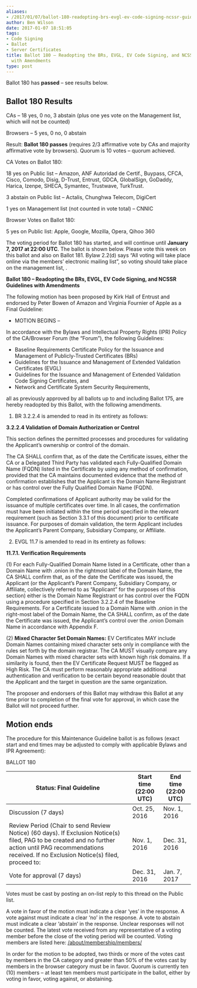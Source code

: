 ```yaml
---
aliases:
- /2017/01/07/ballot-180-readopting-brs-evgl-ev-code-signing-ncssr-guidelines-amendments/
author: Ben Wilson
date: 2017-01-07 18:51:05
tags:
- Code Signing
- Ballot
- Server Certificates
title: Ballot 180 – Readopting the BRs, EVGL, EV Code Signing, and NCSSR Guidelines
  with Amendments
type: post
---
```


Ballot 180 has **passed** – see results below.

## Ballot 180 Results

CAs – 18 yes, 0 no, 3 abstain (plus one yes vote on the Management list, which will not be counted)

Browsers – 5 yes, 0 no, 0 abstain

Result: **Ballot 180 passes** (requires 2/3 affirmative vote by CAs and majority affirmative vote by browsers). Quorum is 10 votes – quorum achieved.

CA Votes on Ballot 180:

18 yes on Public list – Amazon, ANF Autoridad de Certif., Buypass, CFCA, Cisco, Comodo, Disig, D-Trust, Entrust, GDCA, GlobalSign, GoDaddy, Harica, Izenpe, SHECA, Symantec, Trustwave, TurkTrust.

3 abstain on Public list – Actalis, Chunghwa Telecom, DigiCert

1 yes on Management list (not counted in vote total) – CNNIC

Browser Votes on Ballot 180:

5 yes on Public list: Apple, Google, Mozilla, Opera, Qihoo 360

The voting period for Ballot 180 has started, and will continue until **January 7, 2017 at 22:00 UTC**. The ballot is shown below. Please vote this week on this ballot and also on Ballot 181. Bylaw 2.2(d) says “All voting will take place online via the members’ electronic mailing list”, so voting should take place on the management list, .

**Ballot 180 – Readopting the BRs, EVGL, EV Code Signing, and NCSSR Guidelines with Amendments**

The following motion has been proposed by Kirk Hall of Entrust and endorsed by Peter Bowen of Amazon and Virginia Fournier of Apple as a Final Guideline:

- MOTION BEGINS –

In accordance with the Bylaws and Intellectual Property Rights (IPR) Policy of the CA/Browser Forum (the “Forum”), the following Guidelines:

- Baseline Requirements Certificate Policy for the Issuance and Management of Publicly-Trusted Certificates (BRs)
- Guidelines for the Issuance and Management of Extended Validation Certificates (EVGL)
- Guidelines for the Issuance and Management of Extended Validation Code Signing Certificates, and
- Network and Certificate System Security Requirements,

all as previously approved by all ballots up to and including Ballot 175, are hereby readopted by this Ballot, with the following amendments.

1. BR 3.2.2.4 is amended to read in its entirety as follows:

**3.2.2.4 Validation of Domain Authorization or Control**

This section defines the permitted processes and procedures for validating the Applicant’s ownership or control of the domain.

The CA SHALL confirm that, as of the date the Certificate issues, either the CA or a Delegated Third Party has validated each Fully-Qualified Domain Name (FQDN) listed in the Certificate by using any method of confirmation, provided that the CA maintains documented evidence that the method of confirmation establishes that the Applicant is the Domain Name Registrant or has control over the Fully Qualified Domain Name (FQDN).

Completed confirmations of Applicant authority may be valid for the issuance of multiple certificates over time. In all cases, the confirmation must have been initiated within the time period specified in the relevant requirement (such as Section 3.3.1 of this document) prior to certificate issuance. For purposes of domain validation, the term Applicant includes the Applicant’s Parent Company, Subsidiary Company, or Affiliate.

2. EVGL 11.7 is amended to read in its entirety as follows:

**11.7.1. Verification Requirements**

(1) For each Fully-Qualified Domain Name listed in a Certificate, other than a Domain Name with .onion in the rightmost label of the Domain Name, the CA SHALL confirm that, as of the date the Certificate was issued, the Applicant (or the Applicant’s Parent Company, Subsidiary Company, or Affiliate, collectively referred to as “Applicant” for the purposes of this section) either is the Domain Name Registrant or has control over the FQDN using a procedure specified in Section 3.2.2.4 of the Baseline Requirements. For a Certificate issued to a Domain Name with .onion in the right-most label of the Domain Name, the CA SHALL confirm, as of the date the Certificate was issued, the Applicant’s control over the .onion Domain Name in accordance with Appendix F.

(2) **Mixed Character Set Domain Names:** EV Certificates MAY include Domain Names containing mixed character sets only in compliance with the rules set forth by the domain registrar. The CA MUST visually compare any Domain Names with mixed character sets with known high risk domains. If a similarity is found, then the EV Certificate Request MUST be flagged as High Risk. The CA must perform reasonably appropriate additional authentication and verification to be certain beyond reasonable doubt that the Applicant and the target in question are the same organization.

The proposer and endorsers of this Ballot may withdraw this Ballot at any time prior to completion of the final vote for approval, in which case the Ballot will not proceed further.

## Motion ends

The procedure for this Maintenance Guideline ballot is as follows (exact start and end times may be adjusted to comply with applicable Bylaws and IPR Agreement):

BALLOT 180

| Status: Final Guideline                                                                                                                                                                                       | Start time (22:00 UTC) | End time (22:00 UTC) |
| ------------------------------------------------------------------------------------------------------------------------------------------------------------------------------------------------------------- | ---------------------- | -------------------- |
| Discussion (7 days)                                                                                                                                                                                           | Oct. 25, 2016          | Nov. 1, 2016         |
| Review Period (Chair to send Review Notice) (60 days). If Exclusion Notice(s) filed, PAG to be created and no further action until PAG recommendations received. If no Exclusion Notice(s) filed, proceed to: | Nov. 1, 2016           | Dec. 31, 2016        |
| Vote for approval (7 days)                                                                                                                                                                                    | Dec. 31, 2016          | Jan. 7, 2017         |

Votes must be cast by posting an on-list reply to this thread on the Public list.

A vote in favor of the motion must indicate a clear ‘yes’ in the response. A vote against must indicate a clear ‘no’ in the response. A vote to abstain must indicate a clear ‘abstain’ in the response. Unclear responses will not be counted. The latest vote received from any representative of a voting member before the close of the voting period will be counted. Voting members are listed here: [/about/membership/members/](/about/membership/members/)

In order for the motion to be adopted, two thirds or more of the votes cast by members in the CA category and greater than 50% of the votes cast by members in the browser category must be in favor. Quorum is currently ten (10) members – at least ten members must participate in the ballot, either by voting in favor, voting against, or abstaining.
